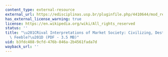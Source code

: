 ```yaml
---
content_type: external-resource
external_url: https://edisciplinas.usp.br/pluginfile.php/4410644/mod_resource/content/0/Hirschman1982.pdf
has_external_license_warning: true
license: https://en.wikipedia.org/wiki/All_rights_reserved
status: ''
title: "\u201CRival Interpretations of Market Society: Civilizing, Destructive, or\
  \ Feeble?\u201D (PDF - 3.5 MB)"
uid: b3fdc488-9cfd-476b-846a-2b4561fada7d
wayback_url: ''
---
```

